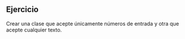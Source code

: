 ## Ejercicio

Crear una clase que acepte únicamente números de entrada y otra que acepte cualquier texto.
